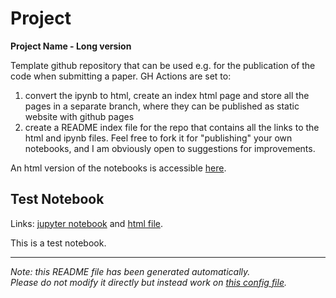 
# Project

**Project Name - Long version**

Template github repository that can be used e.g. for the publication of the code when submitting a paper. 
GH Actions are set to:
1) convert the ipynb to html, create an index html page and store all the pages in a separate branch, where they can be published as static website with github pages
2) create a README index file for the repo that contains all the links to the html and ipynb files.
Feel free to fork it for "publishing" your own notebooks, and I am obviously open to suggestions for improvements.


An html version of the notebooks is accessible [here](https://matbonfanti.github.io/project-template/).




## Test Notebook

Links: [jupyter notebook](prova.ipynb) and [html file](https://matbonfanti.github.io/project-template/prova.html).

This is a test notebook.



---
*Note: this README file has been generated automatically.* <br>
*Please do not modify it directly but instead work on [this config file](resources/config.yaml).*


